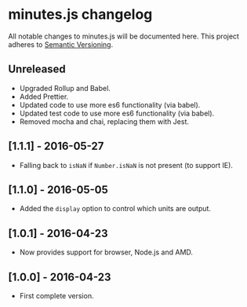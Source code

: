 # minutes.js changelog

All notable changes to minutes.js will be documented here. This project adheres to [Semantic Versioning](http://semver.org/).

## Unreleased

-   Upgraded Rollup and Babel.
-   Added Prettier.
-   Updated code to use more es6 functionality (via babel).
-   Updated test code to use more es6 functionality (via babel).
-   Removed mocha and chai, replacing them with Jest.

## [1.1.1] - 2016-05-27

-   Falling back to `isNaN` if `Number.isNaN` is not present (to support IE).

## [1.1.0] - 2016-05-05

-   Added the `display` option to control which units are output.

## [1.0.1] - 2016-04-23

-   Now provides support for browser, Node.js and AMD.

## [1.0.0] - 2016-04-23

-   First complete version.
